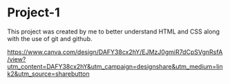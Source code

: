 # Project-1
This project was created by me to better understand HTML and CSS along with the use of git and github.


https://www.canva.com/design/DAFY38cx2hY/EJMzJ0gmiR7dCpSVgnRsfA/view?utm_content=DAFY38cx2hY&utm_campaign=designshare&utm_medium=link2&utm_source=sharebutton

